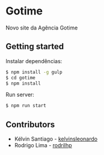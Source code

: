 # Gotime
Novo site da Agência Gotime

## Getting started
Instalar dependências:

``` bash
$ npm install -g gulp
$ cd gotime
$ npm install
```

Run server:

``` bash
$ npm run start
```

## Contributors

- Kélvin Santiago - [kelvinsleonardo](https://github.com/kelvinsleonardo)
- Rodrigo Lima - [rodrilhp](https://github.com/rodrilhp)
